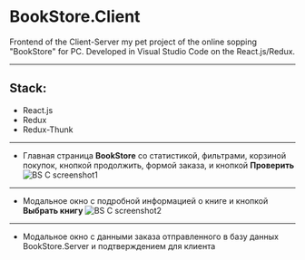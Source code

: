 # BookStore.Client
Frontend of the Client-Server my pet project of the online sopping "BookStore" for PC. Developed in Visual Studio Code on the React.js/Redux.
_________
## Stack:
* React.js
* Redux
* Redux-Thunk
_____________________

* Главная страница __BookStore__ со статистикой, фильтрами, корзиной покупок, кнопкой продолжить, формой заказа, и кнопкой __Проверить__
![BS C screenshot1](https://github.com/AlexandrGoldin/BookStore.Client/assets/50864552/388cf19b-5acd-4a0e-80a7-bf0e3800da78)

____
* Модальное окно с подробной информацией о книге и кнопкой __Выбрать книгу__
![BS C screenshot2](https://github.com/AlexandrGoldin/BookStore.Client/assets/50864552/69e5e5f2-d4ca-4b78-bf03-6ba9722c81ef)
_____

* Модальное окно с данными заказа отправленного в базу данных BookStore.Server и подтверждением для клиента


